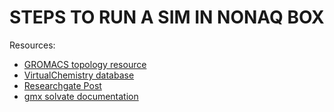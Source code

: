 # STEPS TO RUN A SIM IN NONAQ BOX

Resources:
* [GROMACS topology resource](http://manual.gromacs.org/2020/how-to/topology.html)
* [VirtualChemistry database](http://virtualchemistry.org/index.php)
* [Researchgate Post](https://www.researchgate.net/post/How_to_solvate_a_ligand_molecule_with_a_non-aqueous_solvent_like_octanol2)
* [gmx solvate documentation](http://manual.gromacs.org/current/onlinehelp/gmx-solvate.html)